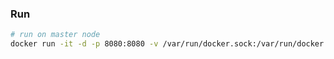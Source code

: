 ### Run

```bash
# run on master node
docker run -it -d -p 8080:8080 -v /var/run/docker.sock:/var/run/docker.sock dockersamples/visualizer
```

